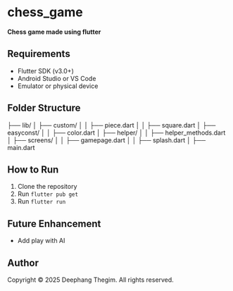 # chess_game

**Chess game made using flutter**

## Requirements

- Flutter SDK (v3.0+)
- Android Studio or VS Code
- Emulator or physical device

## Folder Structure

├── lib/
│ ├── custom/
│ │ ├── piece.dart
│ │ ├── square.dart
│ ├── easyconst/
│ │ ├── color.dart
│ ├── helper/
│ │ ├── helper_methods.dart
│ ├── screens/
│ │ ├── gamepage.dart
│ │ ├── splash.dart
│ ├── main.dart

## How to Run

1. Clone the repository
2. Run `flutter pub get`
3. Run `flutter run`

## Future Enhancement

- Add play with AI

## Author

Copyright © 2025 Deephang Thegim. All rights reserved.
